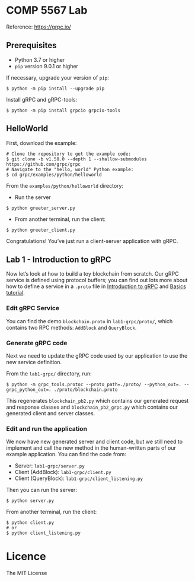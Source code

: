 # COMP 5567 Lab

Reference: https://grpc.io/



## Prerequisites

- Python 3.7 or higher
- `pip` version 9.0.1 or higher

If necessary, upgrade your version of `pip`:

```shell
$ python -m pip install --upgrade pip
```

Install gRPC and gRPC-tools:

```shell
$ python -m pip install grpcio grpcio-tools
```



## HelloWorld

First, download the example:

```shell
# Clone the repository to get the example code:
$ git clone -b v1.58.0 --depth 1 --shallow-submodules https://github.com/grpc/grpc
# Navigate to the "hello, world" Python example:
$ cd grpc/examples/python/helloworld
```

From the `examples/python/helloworld` directory:

- Run the server

```shell
$ python greeter_server.py
```

- From another terminal, run the client:

```shell
$ python greeter_client.py
```

Congratulations! You’ve just run a client-server application with gRPC.



## Lab 1 - Introduction to gRPC

Now let’s look at how to build a toy blockchain from scratch. Our gRPC service is defined using protocol buffers; you can find out lots more about how to define a service in a `.proto` file in [Introduction to gRPC](https://grpc.io/docs/what-is-grpc/introduction/) and [Basics tutorial](https://grpc.io/docs/languages/python/basics/).

### Edit gRPC Service

You can find the demo `blockchain.proto` in `lab1-grpc/proto/`, which contains two RPC methods: `AddBlock` and `QueryBlock`.

### Generate gRPC code

Next we need to update the gRPC code used by our application to use the new service definition.

From the `lab1-grpc/` directory, run:

```shell
$ python -m grpc_tools.protoc --proto_path=./proto/ --python_out=. --grpc_python_out=. ./proto/blockchain.proto
```

This regenerates `blockchain_pb2.py` which contains our generated request and response classes and `blockchain_pb2_grpc.py` which contains our generated client and server classes.

### Edit and run the application

We now have new generated server and client code, but we still need to implement and call the new method in the human-written parts of our example application. You can find the code from:

- Server: `lab1-grpc/server.py`
- Client (AddBlock): `lab1-grpc/client.py`
- Client (QueryBlock): `lab1-grpc/client_listening.py`

Then you can run the server:

```shell
$ python server.py
```

From another terminal, run the client:

```shell
$ python client.py
# or
$ python client_listening.py
```



# Licence

The MIT License